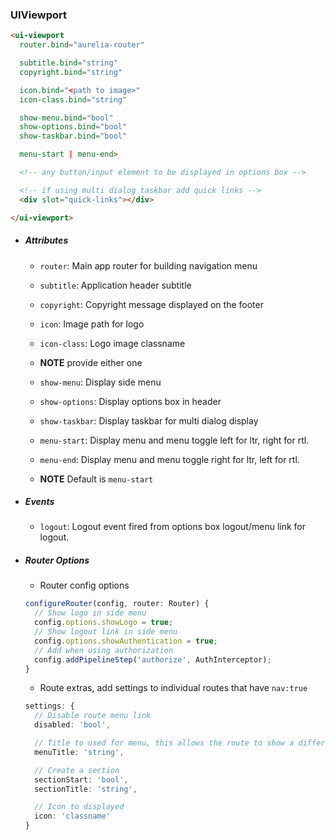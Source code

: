 ### UIViewport

```html
<ui-viewport
  router.bind="aurelia-router"

  subtitle.bind="string"  
  copyright.bind="string"

  icon.bind="<path to image>"
  icon-class.bind="string"

  show-menu.bind="bool"
  show-options.bind="bool"
  show-taskbar.bind="bool"

  menu-start | menu-end>

  <!-- any button/input element to be displayed in options box -->

  <!-- if using multi dialog taskbar add quick links -->
  <div slot="quick-links"></div>

</ui-viewport>
```

* ##### Attributes
  * `router`: Main app router for building navigation menu

  * `subtitle`: Application header subtitle
  * `copyright`: Copyright message displayed on the footer

  * `icon`: Image path for logo
  * `icon-class`: Logo image classname
  * __NOTE__ provide either one

  * `show-menu`: Display side menu
  * `show-options`: Display options box in header
  * `show-taskbar`: Display taskbar for multi dialog display

  * `menu-start`: Display menu and menu toggle left for ltr, right for rtl.
  * `menu-end`: Display menu and menu toggle right for ltr, left for rtl.
  * __NOTE__ Default is `menu-start`

* ##### Events
  * `logout`: Logout event fired from options box logout/menu link for logout.

* ##### Router Options
  * Router config options
  ```ts
  configureRouter(config, router: Router) {
    // Show logo in side menu
    config.options.showLogo = true;
    // Show logout link in side menu
    config.options.showAuthentication = true;
    // Add when using authorization
    config.addPipelineStep('authorize', AuthInterceptor);
  }
  ```

  * Route extras, add settings to individual routes that have `nav:true`
  ```ts
  settings: {
    // Disable route menu link
    disabled: 'bool',

    // Title to used for menu, this allows the route to show a different title in menu and the standard title is used for document title
    menuTitle: 'string',

    // Create a section
    sectionStart: 'bool',
    sectionTitle: 'string',

    // Icon to displayed
    icon: 'classname'
  }
  ```
